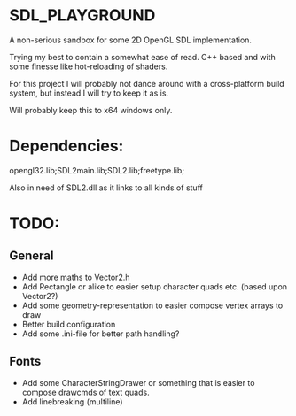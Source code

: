 # SDL_PLAYGROUND


A non-serious sandbox for some 2D OpenGL SDL implementation.

Trying my best to contain a somewhat ease of read. C++ based and with some finesse like hot-reloading of shaders.

For this project I will probably not dance around with a cross-platform build system, but instead I will try to keep it as is.

Will probably keep this to x64 windows only.


# Dependencies: 
opengl32.lib;SDL2main.lib;SDL2.lib;freetype.lib;

Also in need of SDL2.dll as it links to all kinds of stuff


# TODO:

## General
- Add more maths to Vector2.h
- Add Rectangle or alike to easier setup character quads etc. (based upon Vector2?)
- Add some geometry-representation to easier compose vertex arrays to draw
- Better build configuration
- Add some .ini-file for better path handling?

## Fonts
- Add some CharacterStringDrawer or something that is easier to compose drawcmds of text quads.
- Add linebreaking (multiline)
